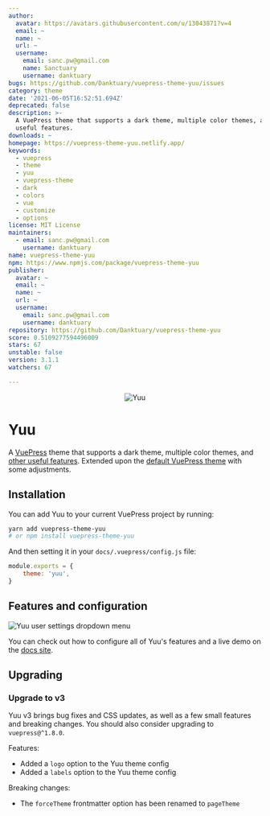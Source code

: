 ```yaml
---
author:
  avatar: https://avatars.githubusercontent.com/u/13043871?v=4
  email: ~
  name: ~
  url: ~
  username:
    email: sanc.pw@gmail.com
    name: Sanctuary
    username: danktuary
bugs: https://github.com/Danktuary/vuepress-theme-yuu/issues
category: theme
date: '2021-06-05T16:52:51.694Z'
deprecated: false
description: >-
  A VuePress theme that supports a dark theme, multiple color themes, and other
  useful features.
downloads: ~
homepage: https://vuepress-theme-yuu.netlify.app/
keywords:
  - vuepress
  - theme
  - yuu
  - vuepress-theme
  - dark
  - colors
  - vue
  - customize
  - options
license: MIT License
maintainers:
  - email: sanc.pw@gmail.com
    username: danktuary
name: vuepress-theme-yuu
npm: https://www.npmjs.com/package/vuepress-theme-yuu
publisher:
  avatar: ~
  email: ~
  name: ~
  url: ~
  username:
    email: sanc.pw@gmail.com
    username: danktuary
repository: https://github.com/Danktuary/vuepress-theme-yuu
score: 0.5109277594496009
stars: 67
unstable: false
version: 3.1.1
watchers: 67

---
```


<div align="center">
	<img src="https://i.imgur.com/j9bfYBy.png" title="Yuu" alt="Yuu" />
</div>

# Yuu

A [VuePress](https://vuepress.vuejs.org/) theme that supports a dark theme, multiple color themes, and [other useful features](https://vuepress-theme-yuu.netlify.app/theme-configuration.html). Extended upon the [default VuePress theme](https://vuepress.vuejs.org/theme/default-theme-config.html) with some adjustments.

## Installation

You can add Yuu to your current VuePress project by running:

```bash
yarn add vuepress-theme-yuu
# or npm install vuepress-theme-yuu
```

And then setting it in your `docs/.vuepress/config.js` file:

```js
module.exports = {
	theme: 'yuu',
}
```
## Features and configuration

![Yuu user settings dropdown menu](https://i.imgur.com/VCDGN8n.png)

You can check out how to configure all of Yuu's features and a live demo on the [docs site](https://vuepress-theme-yuu.netlify.app/).

## Upgrading

### Upgrade to v3

Yuu v3 brings bug fixes and CSS updates, as well as a few small features and breaking changes. You should also consider upgrading to `vuepress@^1.8.0`.

Features:
- Added a `logo` option to the Yuu theme config
- Added a `labels` option to the Yuu theme config

Breaking changes:
- The `forceTheme` frontmatter option has been renamed to `pageTheme`
